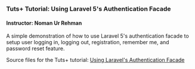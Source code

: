 ### Tuts+ Tutorial: Using Laravel 5's Authentication Facade

#### Instructor: Noman Ur Rehman

A simple demonstration of how to use Laravel 5's authentication facade to setup user logging in, logging out, registration, remember me, and password reset feature.

Source files for the Tuts+ tutorial: [Using Laravel's Authentication Facade](http://code.tutsplus.com/tutorials/using-laravel-5s-authentication-facade--cms-23461)